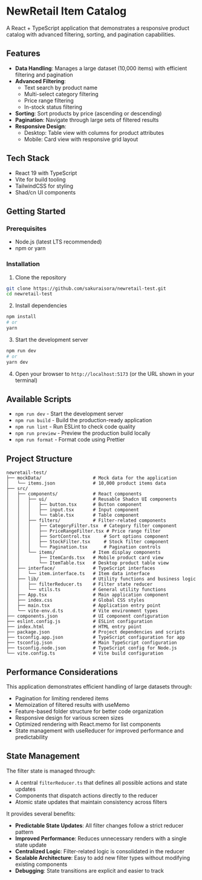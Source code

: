 # NewRetail Item Catalog

A React + TypeScript application that demonstrates a responsive product catalog with advanced filtering, sorting, and pagination capabilities.

## Features

- **Data Handling**: Manages a large dataset (10,000 items) with efficient filtering and pagination
- **Advanced Filtering**:
  - Text search by product name
  - Multi-select category filtering
  - Price range filtering
  - In-stock status filtering
- **Sorting**: Sort products by price (ascending or descending)
- **Pagination**: Navigate through large sets of filtered results
- **Responsive Design**:
  - Desktop: Table view with columns for product attributes
  - Mobile: Card view with responsive grid layout

## Tech Stack

- React 19 with TypeScript
- Vite for build tooling
- TailwindCSS for styling
- Shad/cn UI components

## Getting Started

### Prerequisites

- Node.js (latest LTS recommended)
- npm or yarn

### Installation

1. Clone the repository

```bash
git clone https://github.com/sakuraisora/newretail-test.git
cd newretail-test
```

2. Install dependencies

```bash
npm install
# or
yarn
```

3. Start the development server

```bash
npm run dev
# or
yarn dev
```

4. Open your browser to `http://localhost:5173` (or the URL shown in your terminal)

## Available Scripts

- `npm run dev` - Start the development server
- `npm run build` - Build the production-ready application
- `npm run lint` - Run ESLint to check code quality
- `npm run preview` - Preview the production build locally
- `npm run format` - Format code using Prettier

## Project Structure

```
newretail-test/
├── mockData/                   # Mock data for the application
│   └── items.json              # 10,000 product items data
├── src/
│   ├── components/             # React components
│   │   ├── ui/                 # Reusable Shadcn UI components
│   │   │   ├── button.tsx      # Button component
│   │   │   ├── input.tsx       # Input component
│   │   │   └── table.tsx       # Table component
│   │   ├── filters/            # Filter-related components
│   │   │   ├── CategoryFilter.tsx  # Category filter component
│   │   │   ├── PriceRangeFilter.tsx # Price range filter
│   │   │   ├── SortControl.tsx     # Sort options component
│   │   │   ├── StockFilter.tsx     # Stock filter component
│   │   │   └── Pagination.tsx      # Pagination controls
│   │   └── items/              # Item display components
│   │       ├── ItemCards.tsx   # Mobile product card view
│   │       └── ItemTable.tsx   # Desktop product table view
│   ├── interface/              # TypeScript interfaces
│   │   └── item.interface.ts   # Item data interface
│   ├── lib/                    # Utility functions and business logic
│   │   ├── filterReducer.ts    # Filter state reducer
│   │   └── utils.ts            # General utility functions
│   ├── App.tsx                 # Main application component
│   ├── index.css               # Global CSS styles
│   ├── main.tsx                # Application entry point
│   └── vite-env.d.ts           # Vite environment types
├── components.json             # UI component configuration
├── eslint.config.js            # ESLint configuration
├── index.html                  # HTML entry point
├── package.json                # Project dependencies and scripts
├── tsconfig.app.json           # TypeScript configuration for app
├── tsconfig.json               # Main TypeScript configuration
├── tsconfig.node.json          # TypeScript config for Node.js
└── vite.config.ts              # Vite build configuration
```

## Performance Considerations

This application demonstrates efficient handling of large datasets through:

- Pagination for limiting rendered items
- Memoization of filtered results with useMemo
- Feature-based folder structure for better code organization
- Responsive design for various screen sizes
- Optimized rendering with React.memo for list components
- State management with useReducer for improved performance and predictability

## State Management

The filter state is managed through:

- A central `filterReducer.ts` that defines all possible actions and state updates
- Components that dispatch actions directly to the reducer
- Atomic state updates that maintain consistency across filters

It provides several benefits:

- **Predictable State Updates**: All filter changes follow a strict reducer pattern
- **Improved Performance**: Reduces unnecessary renders with a single state update
- **Centralized Logic**: Filter-related logic is consolidated in the reducer
- **Scalable Architecture**: Easy to add new filter types without modifying existing components
- **Debugging**: State transitions are explicit and easier to track